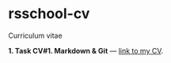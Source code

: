 # rsschool-cv
Сurriculum vitae

**1. Task CV#1. Markdown & Git** — [link to my CV](https://id2339.github.io/rsschool-cv/cv).
